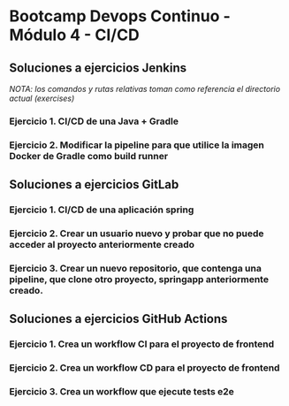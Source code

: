 # Bootcamp Devops Continuo - Módulo 4 - CI/CD

## Soluciones a ejercicios Jenkins

*NOTA: los comandos y rutas relativas toman como referencia el directorio actual (exercises)*

### Ejercicio 1. CI/CD de una Java + Gradle



### Ejercicio 2. Modificar la pipeline para que utilice la imagen Docker de Gradle como build runner



## Soluciones a ejercicios GitLab

### Ejercicio 1. CI/CD de una aplicación spring



### Ejercicio 2. Crear un usuario nuevo y probar que no puede acceder al proyecto anteriormente creado



### Ejercicio 3. Crear un nuevo repositorio, que contenga una pipeline, que clone otro proyecto, springapp anteriormente creado.



## Soluciones a ejercicios GitHub Actions

### Ejercicio 1. Crea un workflow CI para el proyecto de frontend



### Ejercicio 2. Crea un workflow CD para el proyecto de frontend



### Ejercicio 3. Crea un workflow que ejecute tests e2e


